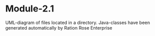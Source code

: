 # Module-2.1
UML-diagram of files located in a directory.
Java-classes have been generated automatically by Ration Rose Enterprise
